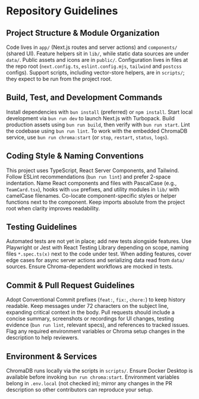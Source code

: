 # Repository Guidelines

## Project Structure & Module Organization
Code lives in `app/` (Next.js routes and server actions) and `components/` (shared UI). Feature helpers sit in `lib/`, while static data sources are under `data/`. Public assets and icons are in `public/`. Configuration lives in files at the repo root (`next.config.ts`, `eslint.config.mjs`, `tailwind` and `postcss` configs). Support scripts, including vector-store helpers, are in `scripts/`; they expect to be run from the project root.

## Build, Test, and Development Commands
Install dependencies with `bun install` (preferred) or `npm install`. Start local development via `bun run dev` to launch Next.js with Turbopack. Build production assets using `bun run build`, then verify with `bun run start`. Lint the codebase using `bun run lint`. To work with the embedded ChromaDB service, use `bun run chroma:start` (or `stop`, `restart`, `status`, `logs`).

## Coding Style & Naming Conventions
This project uses TypeScript, React Server Components, and Tailwind. Follow ESLint recommendations (`bun run lint`) and prefer 2-space indentation. Name React components and files with PascalCase (e.g., `TeamCard.tsx`), hooks with `use` prefixes, and utility modules in `lib/` with camelCase filenames. Co-locate component-specific styles or helper functions next to the component. Keep imports absolute from the project root when clarity improves readability.

## Testing Guidelines
Automated tests are not yet in place; add new tests alongside features. Use Playwright or Jest with React Testing Library depending on scope, naming files `*.spec.ts(x)` next to the code under test. When adding features, cover edge cases for async server actions and serializing data read from `data/` sources. Ensure Chroma-dependent workflows are mocked in tests.

## Commit & Pull Request Guidelines
Adopt Conventional Commit prefixes (`feat:`, `fix:`, `chore:`) to keep history readable. Keep messages under 72 characters on the subject line, expanding critical context in the body. Pull requests should include a concise summary, screenshots or recordings for UI changes, testing evidence (`bun run lint`, relevant specs), and references to tracked issues. Flag any required environment variables or Chroma setup changes in the description to help reviewers.

## Environment & Services
ChromaDB runs locally via the scripts in `scripts/`. Ensure Docker Desktop is available before invoking `bun run chroma:start`. Environment variables belong in `.env.local` (not checked in); mirror any changes in the PR description so other contributors can reproduce your setup.
